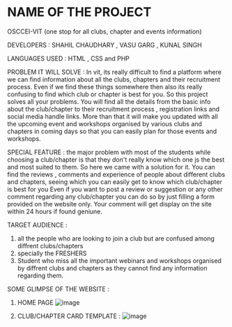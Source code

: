 # **NAME OF THE PROJECT** #
OSCCEI-VIT (one stop for all clubs, chapter and events information)



DEVELOPERS : 
SHAHIL CHAUDHARY , VASU GARG , KUNAL SINGH



LANGUAGES USED : 
HTML , CSS and PHP



PROBLEM IT WILL SOLVE :
In vit, its really difficult to find a platform where we can find information about all the clubs, chapters and their recruitment process. Even if we find these things somewhere then also its really confusing to find which club or chapter is best for you. So this project solves all your problems. You will find all the details from the basic info about the club/chapter to their recruitment process , registration links and social media handle links. 
More than that it will make you updated with all the upcoming event and workshops organised by various clubs and chapters in coming days so that you can easily plan for those events and workshops.



SPECIAL FEATURE : 
the major problem with most of the students while choosing a club/chapter is that they don't really know which one js the best and most suited to them. So here we came with a solution for it. 
You can find the reviews , comments and experience of people about different clubs and chapters, seeing which you can easily get to know which club/chapter is best for you
Even if you want to post a review or suggestion or any other comment regarding any club/chapter you can do so by just filling a form provided on the website only. Your comment will get display on the site within 24 hours if found geniune.




TARGET AUDIENCE : 
1. all the people who are looking to join a club but are confused among diffrent clubs/chapters 
2. specially the FRESHERS
3. Student who miss all the important webinars and workshops organised by diffrent clubs and chapters as they cannot find any information regarding them.


SOME GLIMPSE OF THE WEBSITE :
1. HOME PAGE
 ![image](https://user-images.githubusercontent.com/77994881/109449252-f7a8f080-7a6d-11eb-8a59-8de2d02c2f75.png)


2. CLUB/CHAPTER CARD TEMPLATE :
![image](https://user-images.githubusercontent.com/77994881/109449391-52dae300-7a6e-11eb-95ec-ad17bbeafbd1.png)

  


